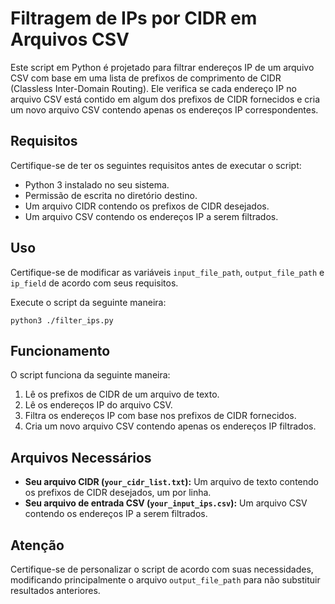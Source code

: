 # Filtragem de IPs por CIDR em Arquivos CSV

Este script em Python é projetado para filtrar endereços IP de um arquivo CSV com base em uma lista de prefixos de comprimento de CIDR (Classless Inter-Domain Routing). Ele verifica se cada endereço IP no arquivo CSV está contido em algum dos prefixos de CIDR fornecidos e cria um novo arquivo CSV contendo apenas os endereços IP correspondentes.

## Requisitos

Certifique-se de ter os seguintes requisitos antes de executar o script:

- Python 3 instalado no seu sistema.
- Permissão de escrita no diretório destino.
- Um arquivo CIDR contendo os prefixos de CIDR desejados.
- Um arquivo CSV contendo os endereços IP a serem filtrados.

## Uso

Certifique-se de modificar as variáveis `input_file_path`, `output_file_path` e `ip_field` de acordo com seus requisitos.

Execute o script da seguinte maneira:
```
python3 ./filter_ips.py
```

## Funcionamento

O script funciona da seguinte maneira:

1. Lê os prefixos de CIDR de um arquivo de texto.
2. Lê os endereços IP do arquivo CSV.
3. Filtra os endereços IP com base nos prefixos de CIDR fornecidos.
4. Cria um novo arquivo CSV contendo apenas os endereços IP filtrados.

## Arquivos Necessários

- **Seu arquivo CIDR (`your_cidr_list.txt`):** Um arquivo de texto contendo os prefixos de CIDR desejados, um por linha.
- **Seu arquivo de entrada CSV (`your_input_ips.csv`):** Um arquivo CSV contendo os endereços IP a serem filtrados.

## Atenção

Certifique-se de personalizar o script de acordo com suas necessidades, modificando principalmente o arquivo `output_file_path` para não substituir resultados anteriores.